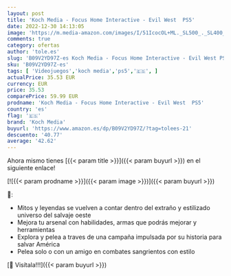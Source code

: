 ```yaml
---
layout: post
title: 'Koch Media - Focus Home Interactive - Evil West  PS5'
date: 2022-12-30 14:13:05
image: 'https://m.media-amazon.com/images/I/51IcocOL+ML._SL500_._SL400_.jpg'
comments: true
category: ofertas
author: 'tole.es'
slug: 'B09V2YD97Z-es Koch Media - Focus Home Interactive - Evil West PS5'
sku: 'B09V2YD97Z-es'
tags: [ 'Videojuegos','koch media','ps5','🇪🇸', ]
actualPrice: 35.53 EUR
currency: EUR
price: 35.53
comparePrice: 59.99 EUR
prodname: 'Koch Media - Focus Home Interactive - Evil West  PS5'
country: 'es'
flag: '🇪🇸'
brand: 'Koch Media'
buyurl: 'https://www.amazon.es/dp/B09V2YD97Z/?tag=tolees-21'
descuento: '40.77'
average: '42.62'
---
```


Ahora mismo tienes [{{< param title >}}]({{< param buyurl >}}) en el siguiente enlace!

[![{{< param prodname >}}]({{< param image >}})]({{< param buyurl >}})

🔎:

- Mitos y leyendas se vuelven a contar dentro del extraño y estilizado universo del salvaje oeste
- Mejora tu arsenal con habilidades, armas que podrás mejorar y herramientas
- Explora y pelea a traves de una campaña impulsada por su historia para salvar América
- Pelea solo o con un amigo en combates sangrientos con estilo

[🛒 Visítala!!!]({{< param buyurl >}})
